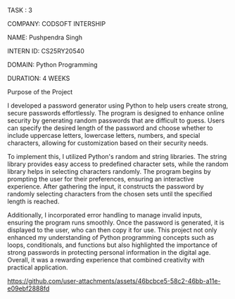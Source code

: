 TASK : 3

COMPANY: CODSOFT INTERSHIP

NAME: Pushpendra Singh

INTERN ID: CS25RY20540

DOMAIN: Python Programming

DURATION: 4 WEEKS

Purpose of the Project

I developed a password generator using Python to help users create strong, secure passwords effortlessly. The program is designed to enhance online security by generating random passwords that are difficult to guess. Users can specify the desired length of the password and choose whether to include uppercase letters, lowercase letters, numbers, and special characters, allowing for customization based on their security needs.

To implement this, I utilized Python's random and string libraries. The string library provides easy access to predefined character sets, while the random library helps in selecting characters randomly. The program begins by prompting the user for their preferences, ensuring an interactive experience. After gathering the input, it constructs the password by randomly selecting characters from the chosen sets until the specified length is reached.

Additionally, I incorporated error handling to manage invalid inputs, ensuring the program runs smoothly. Once the password is generated, it is displayed to the user, who can then copy it for use. This project not only enhanced my understanding of Python programming concepts such as loops, conditionals, and functions but also highlighted the importance of strong passwords in protecting personal information in the digital age. Overall, it was a rewarding experience that combined creativity with practical application.



https://github.com/user-attachments/assets/46bcbce5-58c2-46bb-a11e-e09ebf2888fd


